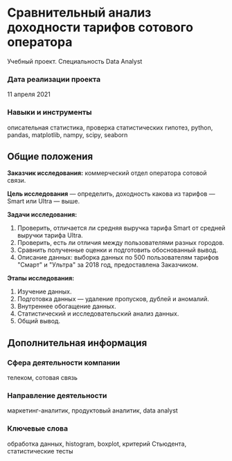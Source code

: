 # Сравнительный анализ доходности тарифов сотового оператора
Учебный проект. Специальность Data Analyst

### Дата реализации проекта

11 апреля 2021

### Навыки и инструменты

описательная статистика, проверка статистических гипотез, python, pandas, matplotlib, nampy, scipy, seaborn

## Общие положения

**Заказчик исследования:** коммерческий отдел оператора сотовой связи.

**Цель исследования** — определить, доходность какова из тарифов — Smart или Ultra — выше.

**Задачи исследования:**

1. Проверить, отличается ли средняя выручка тарифа Smart от средней выручки тарифа Ultra.
2. Проверить, есть ли отличия между пользователями разных городов.
3. Сравнить полученные оценки и подготовить обоснованный вывод.
4. Описание данных: выборка данных по 500 пользователям тарифов "Смарт" и "Ультра" за 2018 год, предоставлена Заказчиком.

**Этапы исследования:**

1. Изучение данных.
2. Подготовка данных — удаление пропусков, дублей и аномалий.
3. Внутреннее обогащение данных.
4. Статистический и исследовательский анализ данных.
5. Общий вывод.

## Дополнительная информация

### Сфера деятельности компании

телеком, сотовая связь

### Направление деятельности

маркетинг-аналитик, продуктовый аналитик, data analyst

### Ключевые слова

обработка данных, histogram, boxplot, критерий Стьюдента, статистические тесты
